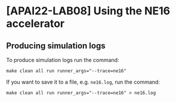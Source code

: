 # [APAI22-LAB08] Using the NE16 accelerator

## Producing simulation logs

To produce simulation logs run the command:

```
make clean all run runner_args="--trace=ne16"
```

If you want to save it to a file, e.g. `ne16.log`, run the command:

```
make clean all run runner_args="--trace=ne16" > ne16.log
```
